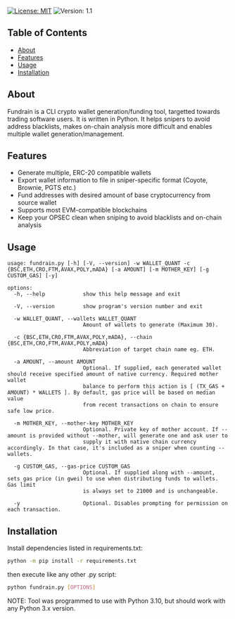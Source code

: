 [![License: MIT](https://img.shields.io/badge/License-MIT-yellow.svg)](https://opensource.org/licenses/MIT)
![Version: 1.1](https://img.shields.io/badge/Version-1.1-brightgreen)

## Table of Contents

+ [About](#about)
+ [Features](#features)
+ [Usage](#usage)
+ [Installation](#installation)

## About <a name = "about"></a>
Fundrain is a CLI crypto wallet generation/funding tool, targetted towards trading software users. It is written in Python.
It helps snipers to avoid address blacklists, makes on-chain analysis more difficult and enables multiple wallet generation/management.

## Features <a name = "features"></a>

- Generate multiple, ERC-20 compatible wallets
- Export wallet information to file in sniper-specific format (Coyote, Brownie, PGTS etc.)
- Fund addresses with desired amount of base cryptocurrency from source wallet
- Supports most EVM-compatible blockchains 
- Keep your OPSEC clean when sniping to avoid blacklists and on-chain analysis

## Usage <a name = "usage"></a>
```
usage: fundrain.py [-h] [-V, --version] -w WALLET_QUANT -c {BSC,ETH,CRO,FTM,AVAX,POLY,mADA} [-a AMOUNT] [-m MOTHER_KEY] [-g CUSTOM_GAS] [-y]

options:
  -h, --help            show this help message and exit
  
  -V, --version         show program's version number and exit
  
  -w WALLET_QUANT, --wallets WALLET_QUANT
                        Amount of wallets to generate (Maximum 30).
                        
  -c {BSC,ETH,CRO,FTM,AVAX,POLY,mADA}, --chain {BSC,ETH,CRO,FTM,AVAX,POLY,mADA}
                        Abbreviation of target chain name eg. ETH.
                        
  -a AMOUNT, --amount AMOUNT
                        Optional. If supplied, each generated wallet should receive specified amount of native currency. Required mother wallet
                        balance to perform this action is [ (TX_GAS + AMOUNT) * WALLETS ]. By default, gas price will be based on median value 
                        from recent transactions on chain to ensure safe low price.
                        
  -m MOTHER_KEY, --mother-key MOTHER_KEY
                        Optional. Private key of mother account. If --amount is provided without --mother, will generate one and ask user to 
                        supply it with native chain currency accordingly. In that case, it's included as a sniper when counting --wallets.
                        
  -g CUSTOM_GAS, --gas-price CUSTOM_GAS
                        Optional. If supplied along with --amount, sets gas price (in gwei) to use when distributing funds to wallets. Gas limit 
                        is always set to 21000 and is unchangeable.
                        
  -y                    Optional. Disables prompting for permission on each transaction.
```

## Installation <a name = "installation"></a>
Install dependencies listed in requirements.txt:
```sh
python -m pip install -r requirements.txt
```
then execute like any other .py script:
```sh
python fundrain.py [OPTIONS]
```
NOTE: Tool was programmed to use with Python 3.10, but should work with any Python 3.x version.
